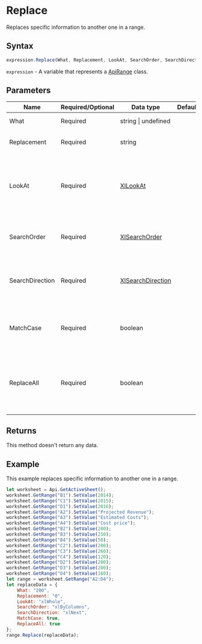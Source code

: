 # Replace

Replaces specific information to another one in a range.

## Syntax

```javascript
expression.Replace(What, Replacement, LookAt, SearchOrder, SearchDirection, MatchCase, ReplaceAll);
```

`expression` - A variable that represents a [ApiRange](../ApiRange.md) class.

## Parameters

| **Name** | **Required/Optional** | **Data type** | **Default** | **Description** |
| ------------- | ------------- | ------------- | ------------- | ------------- |
| What | Required | string \| undefined |  | The data to search for. |
| Replacement | Required | string |  | The replacement string. |
| LookAt | Required | [XlLookAt](../../Enumeration/XlLookAt.md) |  | Specifies whether the whole search text or any part of the search text is matched. |
| SearchOrder | Required | [XlSearchOrder](../../Enumeration/XlSearchOrder.md) |  | Range search order - by rows or by columns. |
| SearchDirection | Required | [XlSearchDirection](../../Enumeration/XlSearchDirection.md) |  | Range search direction - next match or previous match. |
| MatchCase | Required | boolean |  | Case sensitive or not. The default value is "false". |
| ReplaceAll | Required | boolean |  | Specifies if all the found data will be replaced or not. The default value is "true". |

## Returns

This method doesn't return any data.

## Example

This example replaces specific information to another one in a range.

```javascript editor-
let worksheet = Api.GetActiveSheet();
worksheet.GetRange("B1").SetValue(2014);
worksheet.GetRange("C1").SetValue(2015);
worksheet.GetRange("D1").SetValue(2016);
worksheet.GetRange("A2").SetValue("Projected Revenue");
worksheet.GetRange("A3").SetValue("Estimated Costs");
worksheet.GetRange("A4").SetValue("Cost price");
worksheet.GetRange("B2").SetValue(200);
worksheet.GetRange("B3").SetValue(250);
worksheet.GetRange("B4").SetValue(50);
worksheet.GetRange("C2").SetValue(200);
worksheet.GetRange("C3").SetValue(260);
worksheet.GetRange("C4").SetValue(120);
worksheet.GetRange("D2").SetValue(200);
worksheet.GetRange("D3").SetValue(200);
worksheet.GetRange("D4").SetValue(160);
let range = worksheet.GetRange("A2:D4");
let replaceData = {
	What: "200", 
	Replacement: "0",
	LookAt: "xlWhole",
	SearchOrder: "xlByColumns",
	SearchDirection: "xlNext",
	MatchCase: true,
	ReplaceAll: true
};
range.Replace(replaceData);
```
